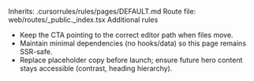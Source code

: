 Inherits: .cursorrules/rules/pages/DEFAULT.md
Route file: web/routes/_public._index.tsx
Additional rules
- Keep the CTA pointing to the correct editor path when files move.
- Maintain minimal dependencies (no hooks/data) so this page remains SSR-safe.
- Replace placeholder copy before launch; ensure future hero content stays accessible (contrast, heading hierarchy).
